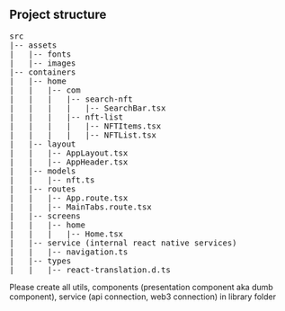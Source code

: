 ## Project structure

<pre>
src
|-- assets
|   |-- fonts
|   |-- images
|-- containers
|   |-- home
|   |   |-- com
|   |   |   |-- search-nft
|   |   |   |   |-- SearchBar.tsx
|   |   |   |-- nft-list
|   |   |   |   |-- NFTItems.tsx
|   |   |   |   |-- NFTList.tsx
|   |-- layout
|   |   |-- AppLayout.tsx
|   |   |-- AppHeader.tsx
|   |-- models
|   |   |-- nft.ts
|   |-- routes
|   |   |-- App.route.tsx
|   |   |-- MainTabs.route.tsx
|   |-- screens
|   |   |-- home
|   |   |   |-- Home.tsx
|   |-- service (internal react native services)
|   |   |-- navigation.ts
|   |-- types
|   |   |-- react-translation.d.ts
</pre>

Please create all utils, components (presentation component aka dumb component), service (api connection, web3 connection) in library folder
